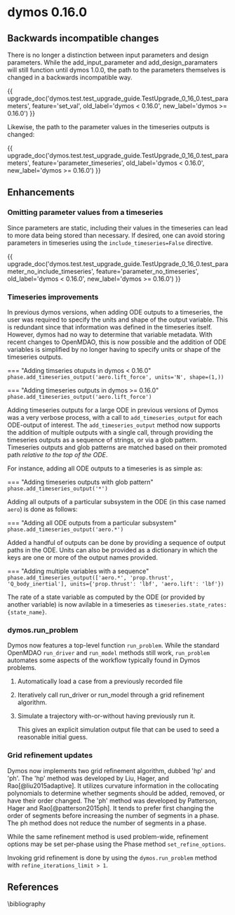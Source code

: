 # dymos 0.16.0

## Backwards incompatible changes

There is no longer a distinction between input parameters and design parameters.
While the add_input_parameter and add_design_paramaters will still function until dymos 1.0.0, the path to the parameters themselves is changed in a backwards incompatible way.

{{ upgrade_doc('dymos.test.test_upgrade_guide.TestUpgrade_0_16_0.test_parameters',
               feature='set_val',
               old_label='dymos < 0.16.0',
               new_label='dymos >= 0.16.0') }}

Likewise, the path to the parameter values in the timeseries outputs is changed:

{{ upgrade_doc('dymos.test.test_upgrade_guide.TestUpgrade_0_16_0.test_parameters',
               feature='parameter_timeseries',
               old_label='dymos < 0.16.0',
               new_label='dymos >= 0.16.0') }}

## Enhancements

### Omitting parameter values from a timeseries

Since parameters are static, including their values in the timeseries can lead to more data being stored than necessary.
If desired, one can avoid storing parameters in timeseries using the `include_timeseries=False` directive.

{{ upgrade_doc('dymos.test.test_upgrade_guide.TestUpgrade_0_16_0.test_parameter_no_include_timeseries',
               feature='parameter_no_timeseries',
               old_label='dymos < 0.16.0',
               new_label='dymos >= 0.16.0') }}

### Timeseries improvements

In previous dymos versions, when adding ODE outputs to a timeseries, the user was required to specify the units and shape of the output variable.
This is redundant since that information was defined in the timeseries itself.
However, dymos had no way to determine that variable metadata.
With recent changes to OpenMDAO, this is now possible and the addition of ODE variables is simplified by no longer having to specify units or shape of the timeseries outputs.

=== "Adding timseries otuputs in dymos < 0.16.0"
    ```
    phase.add_timeseries_output('aero.lift_force', units='N', shape=(1,))
    ```

=== "Adding timeseries outputs in dymos >= 0.16.0"
    ```
    phase.add_timeseries_output('aero.lift_force')
    ```

Adding timeseries outputs for a large ODE in previous versions of Dymos was a very verbose process, with a call to `add_timeseries_output` for each ODE-output of interest.
The `add_timeseries_output` method now supports the addition of multiple outputs with a single call, through providing the timeseries outputs as a sequence of strings, or via a glob pattern.
Timeseries outputs and glob patterns are matched based on their promoted path _relative to the top of the ODE_.

For instance, adding all ODE outputs to a timeseries is as simple as:

=== "Adding timeseries outputs with glob pattern"
    ```
    phase.add_timeseries_output('*')
    ```

Adding all outputs of a particular subsystem in the ODE (in this case named `aero`) is done as follows:

=== "Adding all ODE outputs from a particular subsystem"
    ```
    phase.add_timeseries_output('aero.*')
    ```

Added a handful of outputs can be done by providing a sequence of output paths in the ODE.
Units can also be provided as a dictionary in which the keys are one or more of the output names provided.

=== "Adding multiple variables with a sequence"
    ```
    phase.add_timeseries_output(['aero.*', 'prop.thrust', 'Q_body_inertial'], units={'prop.thrust': 'lbf', 'aero.lift': 'lbf'})
    ```

The rate of a state variable as computed by the ODE (or provided by another variable) is now avilable in a timeseries as `timeseries.state_rates:{state_name}`.

### dymos.run_problem

Dymos now features a top-level function `run_problem`.
While the standard OpenMDAO `run_driver` and `run_model` methods still work, `run_problem` automates some aspects of the workflow typically found in Dymos problems.

1. Automatically load a case from a previously recorded file
2. Iteratively call run_driver or run_model through a grid refinement algorithm.
3. Simulate a trajectory with-or-without having previously run it.

   This gives an explicit simulation output file that can be used to seed a reasonable initial guess.

### Grid refinement updates

Dymos now implements two grid refinement algorithm, dubbed 'hp' and 'ph'.
The 'hp' method was developed by Liu, Hager, and Rao[@liu2015adaptive].
It utilizes curvature information in the collocating polynomials to determine whether segments should be added, removed, or have their order changed.
The 'ph' method was developed by Patterson, Hager and Rao[@patterson2015ph].
It tends to prefer first changing the order of segments before increasing the number of segments in a phase.
The ph method does not reduce the number of segments in a phase.

While the same refinement method is used problem-wide, refinement options may be set per-phase using the Phase method `set_refine_options`.

Invoking grid refinement is done by using the `dymos.run_problem` method with `refine_iterations_limit > 1`.

## References

\bibliography